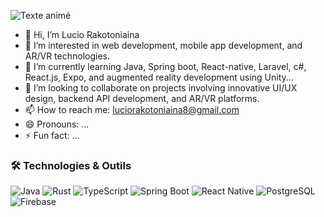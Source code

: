 ![Texte animé](https://readme-typing-svg.demolab.com/?font=Fira+Code&size=30&duration=3000&color=blue&center=true&vCenter=true&width=500&lines=Bienvenue+sur+mon+profil!;Développeur+FullStack)
- 👋 Hi, I’m Lucio Rakotoniaina
- 👀 I’m interested in web development, mobile app development, and AR/VR technologies.
- 🌱 I’m currently learning Java, Spring boot, React-native, Laravel, c#, React.js, Expo, and augmented reality development using Unity...
- 💞️ I’m looking to collaborate on projects involving innovative UI/UX design, backend API development, and AR/VR platforms.
- 📫 How to reach me: luciorakotoniaina8@gmail.com
- 😄 Pronouns: ...
- ⚡ Fun fact: ...
  
### 🛠️ Technologies & Outils  

![Java](https://img.shields.io/badge/Java-ED8B00?style=for-the-badge&logo=java&logoColor=white)
![Rust](https://img.shields.io/badge/Rust-000000?style=for-the-badge&logo=rust&logoColor=white)
![TypeScript](https://img.shields.io/badge/TypeScript-3178C6?style=for-the-badge&logo=typescript&logoColor=white)
![Spring Boot](https://img.shields.io/badge/Spring%20Boot-6DB33F?style=for-the-badge&logo=spring-boot&logoColor=white)
![React Native](https://img.shields.io/badge/React%20Native-61DAFB?style=for-the-badge&logo=react&logoColor=white)
![PostgreSQL](https://img.shields.io/badge/PostgreSQL-316192?style=for-the-badge&logo=postgresql&logoColor=white)
![Firebase](https://img.shields.io/badge/Firebase-FFCA28?style=for-the-badge&logo=firebase&logoColor=black)

<!---
lucio1328/lucio1328 is a ✨ special ✨ repository because its `README.md` (this file) appears on your GitHub profile.
You can click the Preview link to take a look at your changes.
--->
